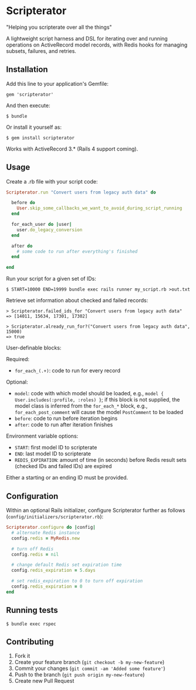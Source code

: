 # Scripterator
"Helping you scripterate over all the things"

A lightweight script harness and DSL for iterating over and running operations on ActiveRecord model records, with Redis hooks for managing subsets, failures, and retries.

## Installation

Add this line to your application's Gemfile:

    gem 'scripterator'

And then execute:

    $ bundle

Or install it yourself as:

    $ gem install scripterator

Works with ActiveRecord 3.* (Rails 4 support coming).

## Usage

Create a .rb file with your script code:
```ruby
Scripterator.run "Convert users from legacy auth data" do

  before do
    User.skip_some_callbacks_we_want_to_avoid_during_script_running
  end

  for_each_user do |user|
    user.do_legacy_conversion
  end

  after do
    # some code to run after everything's finished
  end

end
```

Run your script for a given set of IDs:

    $ START=10000 END=19999 bundle exec rails runner my_script.rb >out.txt

Retrieve set information about checked and failed records:

```
> Scripterator.failed_ids_for "Convert users from legacy auth data"
=> [14011, 15634, 17301, 17302]

> Scripterator.already_run_for?("Convert users from legacy auth data", 15000)
=> true
```

User-definable blocks:

Required:

- `for_each_(.+)`: code to run for every record

Optional:

- `model`: code with which model should be loaded, e.g., `model { User.includes(:profile, :roles) }`; if this block is not supplied, the model class is inferred from the `for_each_*` block, e.g., `for_each_post_comment` will cause the model `PostComment` to be loaded
- `before`: code to run before iteration begins
- `after`: code to run after iteration finishes

Environment variable options:

- `START`: first model ID to scripterate
- `END`: last model ID to scripterate
- `REDIS_EXPIRATION`: amount of time (in seconds) before Redis result sets (checked IDs and failed IDs) are expired

Either a starting or an ending ID must be provided.

## Configuration

Within an optional Rails initializer, configure Scripterator further as follows (`config/initializers/scripterator.rb`):

```ruby
Scripterator.configure do |config|
  # alternate Redis instance
  config.redis = MyRedis.new

  # turn off Redis
  config.redis = nil

  # change default Redis set expiration time
  config.redis_expiration = 5.days

  # set redis_expiration to 0 to turn off expiration
  config.redis_expiration = 0
end
```

## Running tests

    $ bundle exec rspec

## Contributing

1. Fork it
2. Create your feature branch (`git checkout -b my-new-feature`)
3. Commit your changes (`git commit -am 'Added some feature'`)
4. Push to the branch (`git push origin my-new-feature`)
5. Create new Pull Request
